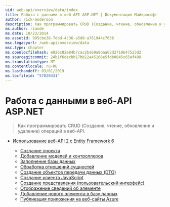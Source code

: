 ```yaml
---
uid: web-api/overview/data/index
title: Работа с данными в веб-API ASP.NET | Документация Майкрософт
author: rick-anderson
description: Как программировать CRUD (Создание, чтение, обновление и удаление) операций в веб-API.
ms.author: riande
ms.date: 10/23/2014
ms.assetid: 995cbe38-7dbd-4c36-a5d0-a761944c7636
msc.legacyurl: /web-api/overview/data
msc.type: chapter
ms.openlocfilehash: e926c82e84b7cac2ba69a8baa62d2719647523d2
ms.sourcegitcommit: 24b1f6decbb17bb22a45166e5fdb0845c65af498
ms.translationtype: MT
ms.contentlocale: ru-RU
ms.lasthandoff: 03/01/2019
ms.locfileid: "57020431"
---
```

<a name="working-with-data-in-aspnet-web-api"></a>Работа с данными в веб-API ASP.NET
====================
> Как программировать CRUD (Создание, чтение, обновление и удаление) операций в веб-API.


- [Использование веб-API 2 с Entity Framework 6](using-web-api-with-entity-framework/index.md)

    - [Создание проекта](using-web-api-with-entity-framework/part-1.md)
    - [Добавление моделей и контроллеров](using-web-api-with-entity-framework/part-2.md)
    - [Заполнение базы данных](using-web-api-with-entity-framework/part-3.md)
    - [Обработка отношений сущностей](using-web-api-with-entity-framework/part-4.md)
    - [Создание объектов передачи данных (DTO)](using-web-api-with-entity-framework/part-5.md)
    - [Создание клиента JavaScript](using-web-api-with-entity-framework/part-6.md)
    - [Создание представления (пользовательский интерфейс)](using-web-api-with-entity-framework/part-7.md)
    - [Отображение сведений об элементе](using-web-api-with-entity-framework/part-8.md)
    - [Добавление нового элемента в базу данных](using-web-api-with-entity-framework/part-9.md)
    - [Публикация приложения на веб-сайты Azure](using-web-api-with-entity-framework/part-10.md)
